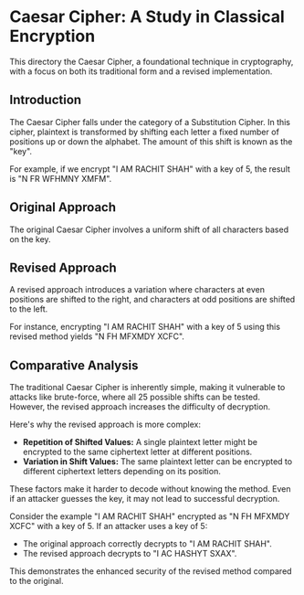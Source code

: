 # Caesar Cipher: A Study in Classical Encryption
This directory the Caesar Cipher, a foundational technique in cryptography, with a focus on both its traditional form and a revised implementation.

## Introduction
The Caesar Cipher falls under the category of a Substitution Cipher. In this cipher, plaintext is transformed by shifting each letter a fixed number of positions up or down the alphabet. The amount of this shift is known as the "key".

For example, if we encrypt "I AM RACHIT SHAH" with a key of 5, the result is "N FR WFHMNY XMFM".

## Original Approach
The original Caesar Cipher involves a uniform shift of all characters based on the key.

## Revised Approach
A revised approach introduces a variation where characters at even positions are shifted to the right, and characters at odd positions are shifted to the left.

For instance, encrypting "I AM RACHIT SHAH" with a key of 5 using this revised method yields "N FH MFXMDY XCFC".

## Comparative Analysis
The traditional Caesar Cipher is inherently simple, making it vulnerable to attacks like brute-force, where all 25 possible shifts can be tested. However, the revised approach increases the difficulty of decryption.

Here's why the revised approach is more complex:
* **Repetition of Shifted Values:** A single plaintext letter might be encrypted to the same ciphertext letter at different positions.
* **Variation in Shift Values:** The same plaintext letter can be encrypted to different ciphertext letters depending on its position.

These factors make it harder to decode without knowing the method. Even if an attacker guesses the key, it may not lead to successful decryption.

Consider the example "I AM RACHIT SHAH" encrypted as "N FH MFXMDY XCFC" with a key of 5.  If an attacker uses a key of 5:

* The original approach correctly decrypts to "I AM RACHIT SHAH".
* The revised approach decrypts to "I AC HASHYT SXAX".

This demonstrates the enhanced security of the revised method compared to the original.

